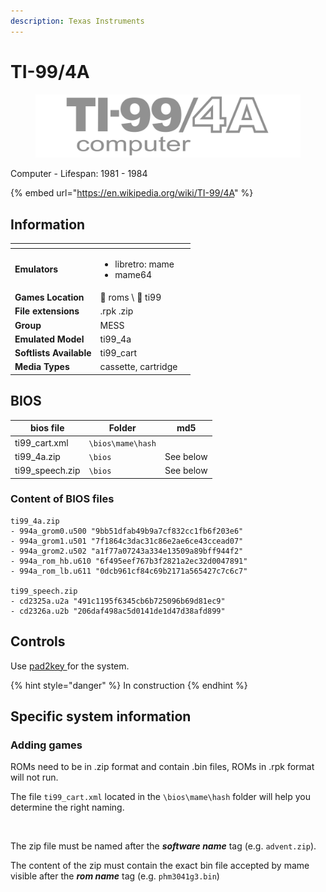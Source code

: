 ```yaml
---
description: Texas Instruments
---
```


# TI-99/4A

<figure><img src="https://raw.githubusercontent.com/fabricecaruso/es-theme-carbon/52ff37c9e265587d006945a2ba695b5a962b3a3d/art/logos/ti99.svg" alt=""><figcaption></figcaption></figure>

Computer - Lifespan: 1981 - 1984

{% embed url="https://en.wikipedia.org/wiki/TI-99/4A" %}

## Information

<table data-header-hidden><thead><tr><th></th><th></th><th data-hidden></th></tr></thead><tbody><tr><td><strong>Emulators</strong></td><td><ul><li>libretro: mame</li><li>mame64</li></ul></td><td></td></tr><tr><td><strong>Games Location</strong></td><td><span data-gb-custom-inline data-tag="emoji" data-code="1f4c1">📁</span> roms \ <span data-gb-custom-inline data-tag="emoji" data-code="1f4c2">📂</span> ti99</td><td></td></tr><tr><td><strong>File extensions</strong></td><td>.rpk .zip</td><td></td></tr><tr><td><strong>Group</strong></td><td>MESS</td><td></td></tr><tr><td><strong>Emulated Model</strong></td><td>ti99_4a</td><td></td></tr><tr><td><strong>Softlists Available</strong></td><td>ti99_cart</td><td></td></tr><tr><td><strong>Media Types</strong></td><td>cassette, cartridge</td><td></td></tr></tbody></table>

## BIOS

| bios file        | Folder            | md5       |
| ---------------- | ----------------- | --------- |
| ti99\_cart.xml   | `\bios\mame\hash` |           |
| ti99\_4a.zip     | `\bios`           | See below |
| ti99\_speech.zip | `\bios`           | See below |

### Content of BIOS files

```
ti99_4a.zip
- 994a_grom0.u500 "9bb51dfab49b9a7cf832cc1fb6f203e6"
- 994a_grom1.u501 "7f1864c3dac31c86e2ae6ce43ccead07"
- 994a_grom2.u502 "a1f77a07243a334e13509a89bff944f2"
- 994a_rom_hb.u610 "6f495eef767b3f2821a2ec32d0047891"
- 994a_rom_lb.u611 "0dcb961cf84c69b2171a565427c7c6c7"

ti99_speech.zip
- cd2325a.u2a "491c1195f6345cb6b725096b69d81ec9"
- cd2326a.u2b "206daf498ac5d0141de1d47d38afd899"
```

## Controls

Use [pad2key ](../../../controllers/pad2key.md)for the system.

{% hint style="danger" %}
In construction
{% endhint %}

## Specific system information

### Adding games

ROMs need to be in .zip format and contain .bin files, ROMs in .rpk format will not run.

The file `ti99_cart.xml` located in the `\bios\mame\hash` folder will help you determine the right naming.

<figure><img src="https://i.imgur.com/g53j20M.png" alt=""><figcaption></figcaption></figure>

The zip file must be named after the _**software name**_ tag (e.g. `advent.zip`).

The content of the zip must contain the exact bin file accepted by mame visible after the _**rom name**_ tag (e.g. `phm3041g3.bin`)
